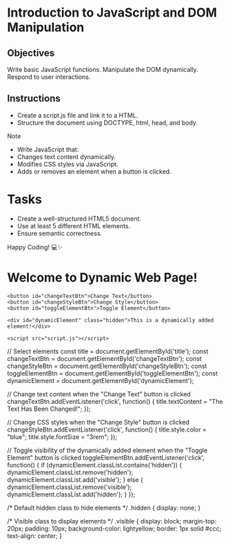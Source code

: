 # Introduction to JavaScript and DOM Manipulation

## Objectives

Write basic JavaScript functions.
Manipulate the DOM dynamically.
Respond to user interactions.

## Instructions

- Create a script.js file and link it to a HTML.
- Structure the document using DOCTYPE, html, head, and body.

>[!NOTE]
>  - Write JavaScript that:
>  - Changes text content dynamically.
>  - Modifies CSS styles via JavaScript.
>  - Adds or removes an element when a button is clicked.


# Tasks
- Create a well-structured HTML5 document.
- Use at least 5 different HTML elements.
- Ensure semantic correctness.

Happy Coding! 💻✨

<!DOCTYPE html>
<html lang="en">
<head>
    <meta charset="UTF-8">
    <meta name="viewport" content="width=device-width, initial-scale=1.0">
    <title>Dynamic JavaScript Example</title>
    <link rel="stylesheet" href="styles.css">
</head>
<body>
    <h1 id="title">Welcome to Dynamic Web Page!</h1>
    
    <button id="changeTextBtn">Change Text</button>
    <button id="changeStyleBtn">Change Style</button>
    <button id="toggleElementBtn">Toggle Element</button>

    <div id="dynamicElement" class="hidden">This is a dynamically added element!</div>

    <script src="script.js"></script>
</body>
</html>

// Select elements
const title = document.getElementById('title');
const changeTextBtn = document.getElementById('changeTextBtn');
const changeStyleBtn = document.getElementById('changeStyleBtn');
const toggleElementBtn = document.getElementById('toggleElementBtn');
const dynamicElement = document.getElementById('dynamicElement');

// Change text content when the "Change Text" button is clicked
changeTextBtn.addEventListener('click', function() {
    title.textContent = "The Text Has Been Changed!";
});

// Change CSS styles when the "Change Style" button is clicked
changeStyleBtn.addEventListener('click', function() {
    title.style.color = "blue";
    title.style.fontSize = "3rem";
});

// Toggle visibility of the dynamically added element when the "Toggle Element" button is clicked
toggleElementBtn.addEventListener('click', function() {
    if (dynamicElement.classList.contains('hidden')) {
        dynamicElement.classList.remove('hidden');
        dynamicElement.classList.add('visible');
    } else {
        dynamicElement.classList.remove('visible');
        dynamicElement.classList.add('hidden');
    }
});


/* Default hidden class to hide elements */
.hidden {
    display: none;
}

/* Visible class to display elements */
.visible {
    display: block;
    margin-top: 20px;
    padding: 10px;
    background-color: lightyellow;
    border: 1px solid #ccc;
    text-align: center;
}

